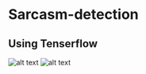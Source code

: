 # Sarcasm-detection
## Using Tenserflow
![alt text](https://s4.uupload.ir/files/download_oq3u.png)
![alt text](https://s4.uupload.ir/files/download_(1)_kz79.png)
